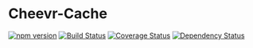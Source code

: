 # Cheevr-Cache
[![npm version](https://badge.fury.io/js/%40cheevr%2Fcache.svg)](https://badge.fury.io/js/%40cheevr%2Fcache)
[![Build Status](https://travis-ci.org/Cheevr/Cache.svg?branch=master)](https://travis-ci.org/Cheevr/Cache)
[![Coverage Status](https://coveralls.io/repos/Cheevr/Cache/badge.svg?branch=master&service=github)](https://coveralls.io/github/Cheevr/Cache?branch=master)
[![Dependency Status](https://david-dm.org/Cheevr/Cache.svg)](https://david-dm.org/Cheevr/Cache)
